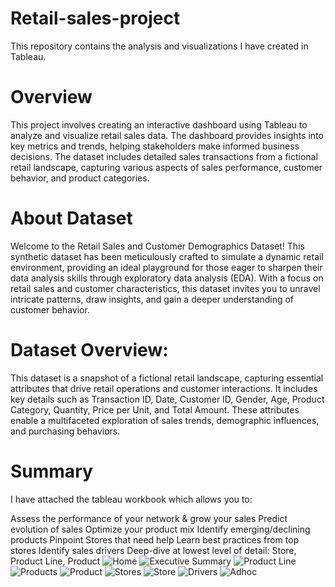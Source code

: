 # Retail-sales-project
This repository contains the analysis and visualizations I have created in Tableau.

# Overview
This project involves creating an interactive dashboard using Tableau to analyze and visualize retail sales data. The dashboard provides insights into key metrics and trends, helping stakeholders make informed business decisions. The dataset includes detailed sales transactions from a fictional retail landscape, capturing various aspects of sales performance, customer behavior, and product categories.

# About Dataset
Welcome to the Retail Sales and Customer Demographics Dataset! This synthetic dataset has been meticulously crafted to simulate a dynamic retail environment, providing an ideal playground for those eager to sharpen their data analysis skills through exploratory data analysis (EDA). With a focus on retail sales and customer characteristics, this dataset invites you to unravel intricate patterns, draw insights, and gain a deeper understanding of customer behavior.

# Dataset Overview:
This dataset is a snapshot of a fictional retail landscape, capturing essential attributes that drive retail operations and customer interactions. It includes key details such as Transaction ID, Date, Customer ID, Gender, Age, Product Category, Quantity, Price per Unit, and Total Amount. These attributes enable a multifaceted exploration of sales trends, demographic influences, and purchasing behaviors.

# Summary
I have attached the tableau workbook which allows you to:

Assess the performance of your network & grow your sales
Predict evolution of sales
Optimize your product mix
Identify emerging/declining products
Pinpoint Stores that need help
Learn best practices from top stores
Identify sales drivers
Deep-dive at lowest level of detail: Store, Product Line, Product
![Home](https://github.com/user-attachments/assets/c0e4c200-90f9-4e18-9756-2e8b0a49f617)
![Executive Summary](https://github.com/user-attachments/assets/18ad23cb-0347-43e3-b5ea-9402c32367b9)
![Product Line](https://github.com/user-attachments/assets/424083c8-8539-4053-8876-81204b2e2ed4)
![Products](https://github.com/user-attachments/assets/4b78d9cb-74d0-40c4-84a4-ded92c173023)
![Product](https://github.com/user-attachments/assets/ef88cf3d-335f-4890-a72c-423de0d60648)
![Stores](https://github.com/user-attachments/assets/595bca13-fa7d-40fb-ba32-6d07f48932cc)
![Store](https://github.com/user-attachments/assets/43338f26-a9ff-4ac0-972a-ac894b2943aa)
![Drivers](https://github.com/user-attachments/assets/b23fd728-d735-46f8-b35a-db5b128e4b65)
![Adhoc](https://github.com/user-attachments/assets/991fe582-9e99-411e-abbe-3fbf9047be50)


